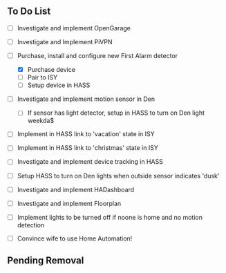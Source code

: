 ## To Do List

- [ ] Investigate and implement OpenGarage
- [ ] Investigate and Implement PiVPN
- [ ] Purchase, install and configure new First Alarm detector
  - [x] Purchase device
  - [ ] Pair to ISY
  - [ ] Setup device in HASS
- [ ] Investigate and implement motion sensor in Den
  - [ ] If sensor has light detector, setup in HASS to turn on Den light weekda$
- [ ] Implement in HASS link to 'vacation' state in ISY
- [ ] Implement in HASS link to 'christmas' state in ISY
- [ ] Investigate and implement device tracking in HASS
- [ ] Setup HASS to turn on Den lights when outside sensor indicates 'dusk'
- [ ] Investigate and implement HADashboard
- [ ] Investigate and implement Floorplan
- [ ] Implement lights to be turned off if noone is home and no motion detection

- [ ] Convince wife to use Home Automation!

## Pending Removal

